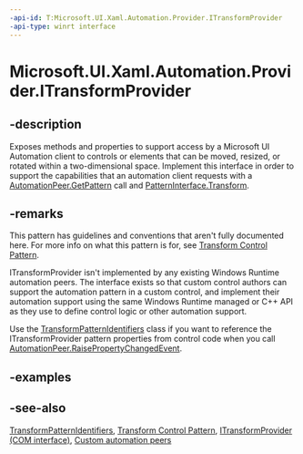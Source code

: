 ```yaml
---
-api-id: T:Microsoft.UI.Xaml.Automation.Provider.ITransformProvider
-api-type: winrt interface
---
```


<!-- Interface syntax.
public interface ITransformProvider : 
-->

# Microsoft.UI.Xaml.Automation.Provider.ITransformProvider

## -description
Exposes methods and properties to support access by a Microsoft UI Automation client to controls or elements that can be moved, resized, or rotated within a two-dimensional space. Implement this interface in order to support the capabilities that an automation client requests with a [AutomationPeer.GetPattern](../microsoft.ui.xaml.automation.peers/automationpeer_getpattern_1700082720.md) call and [PatternInterface.Transform](../microsoft.ui.xaml.automation.peers/patterninterface.md).

## -remarks
This pattern has guidelines and conventions that aren't fully documented here. For more info on what this pattern is for, see [Transform Control Pattern](/windows/desktop/WinAuto/uiauto-implementingtransform).

ITransformProvider isn't implemented by any existing Windows Runtime automation peers. The interface exists so that custom control authors can support the automation pattern in a custom control, and implement their automation support using the same Windows Runtime managed or C++ API as they use to define control logic or other automation support.

Use the [TransformPatternIdentifiers](../microsoft.ui.xaml.automation/transformpatternidentifiers.md) class if you want to reference the ITransformProvider pattern properties from control code when you call [AutomationPeer.RaisePropertyChangedEvent](../microsoft.ui.xaml.automation.peers/automationpeer_raisepropertychangedevent_482333374.md).

## -examples

## -see-also
[TransformPatternIdentifiers](../microsoft.ui.xaml.automation/transformpatternidentifiers.md), [Transform Control Pattern](/windows/desktop/WinAuto/uiauto-implementingtransform), [ITransformProvider (COM interface)](/windows/desktop/api/uiautomationcore/nn-uiautomationcore-itransformprovider), [Custom automation peers](/windows/uwp/accessibility/custom-automation-peers)
